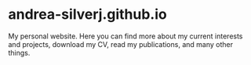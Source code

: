# andrea-silverj.github.io
My personal website. Here you can find more about my current interests and projects, download my CV, read my publications, and many other things.
